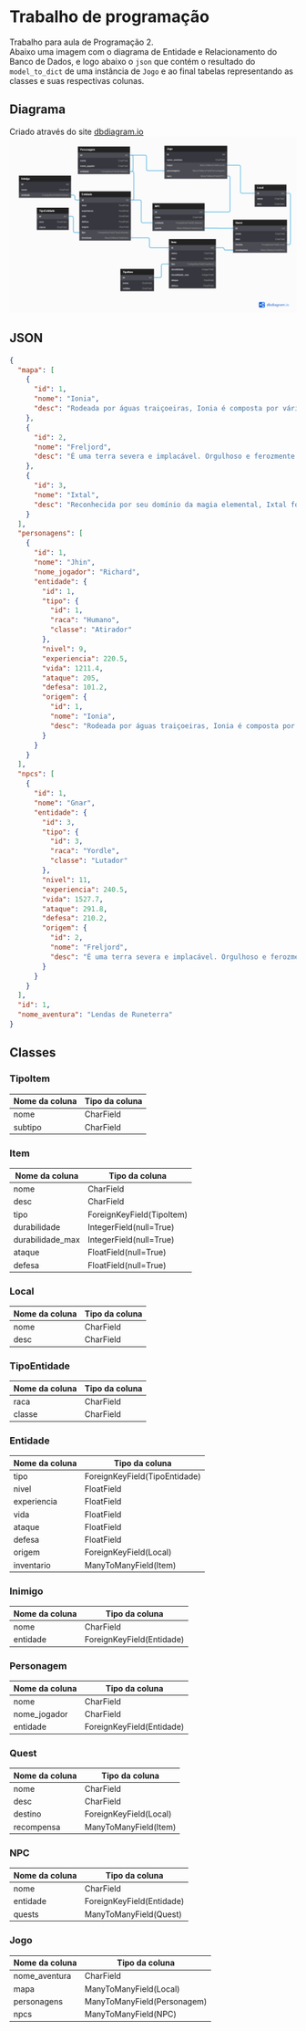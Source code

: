 # Trabalho de programação
Trabalho para aula de Programação 2. \
Abaixo uma imagem com o diagrama de Entidade e Relacionamento do Banco de Dados, e logo abaixo o `json` que contém o resultado do `model_to_dict` de uma instância de `Jogo` e ao final tabelas representando as classes e suas respectivas colunas.

## Diagrama
Criado através do site [dbdiagram.io](https://dbdiagram.io)
![Imagem do Diagrama Entidade Relacionamento](arquivos/diagrama.png)

## JSON

```json
{
  "mapa": [
    {
      "id": 1,
      "nome": "Ionia",
      "desc": "Rodeada por águas traiçoeiras, Ionia é composta por várias províncias aliadas dispersas ao longo do arquipélago gigantesco conhecido como as Primeiras Terras."
    },
    {
      "id": 2,
      "nome": "Freljord",
      "desc": "É uma terra severa e implacável. Orgulhoso e ferozmente independente, seu povo é composto de guerreiros natos, com uma forte cultura de saqueamento."
    },
    {
      "id": 3,
      "nome": "Ixtal",
      "desc": "Reconhecida por seu domínio da magia elemental, Ixtal foi uma das primeiras nações independentes que se uniram ao império shurimane."
    }
  ],
  "personagens": [
    {
      "id": 1,
      "nome": "Jhin",
      "nome_jogador": "Richard",
      "entidade": {
        "id": 1,
        "tipo": {
          "id": 1,
          "raca": "Humano",
          "classe": "Atirador"
        },
        "nivel": 9,
        "experiencia": 220.5,
        "vida": 1211.4,
        "ataque": 205,
        "defesa": 101.2,
        "origem": {
          "id": 1,
          "nome": "Ionia",
          "desc": "Rodeada por águas traiçoeiras, Ionia é composta por várias províncias aliadas dispersas ao longo do arquipélago gigantesco conhecido como as Primeiras Terras."
        }
      }
    }
  ],
  "npcs": [
    {
      "id": 1,
      "nome": "Gnar",
      "entidade": {
        "id": 3,
        "tipo": {
          "id": 3,
          "raca": "Yordle",
          "classe": "Lutador"
        },
        "nivel": 11,
        "experiencia": 240.5,
        "vida": 1527.7,
        "ataque": 291.8,
        "defesa": 210.2,
        "origem": {
          "id": 2,
          "nome": "Freljord",
          "desc": "É uma terra severa e implacável. Orgulhoso e ferozmente independente, seu povo é composto de guerreiros natos, com uma forte cultura de saqueamento."
        }
      }
    }
  ],
  "id": 1,
  "nome_aventura": "Lendas de Runeterra"
}
```

## Classes
### TipoItem
Nome da coluna | Tipo da coluna |
---------------|----------------|
nome           | CharField      |
subtipo        | CharField      |

### Item
Nome da coluna | Tipo da coluna |
---------------|----------------|
nome | CharField
desc | CharField
tipo | ForeignKeyField(TipoItem)
durabilidade | IntegerField(null=True)
durabilidade_max | IntegerField(null=True)
ataque | FloatField(null=True)
defesa | FloatField(null=True)

### Local
Nome da coluna | Tipo da coluna |
---------------|----------------|
nome | CharField
desc | CharField

### TipoEntidade
Nome da coluna | Tipo da coluna |
---------------|----------------|
raca | CharField
classe | CharField

### Entidade
Nome da coluna | Tipo da coluna |
---------------|----------------|
tipo | ForeignKeyField(TipoEntidade)
nivel | FloatField
experiencia | FloatField
vida | FloatField
ataque | FloatField
defesa | FloatField
origem | ForeignKeyField(Local)
inventario | ManyToManyField(Item)

### Inimigo
Nome da coluna | Tipo da coluna |
---------------|----------------|
nome | CharField
entidade | ForeignKeyField(Entidade)

### Personagem
Nome da coluna | Tipo da coluna |
---------------|----------------|
nome | CharField
nome_jogador | CharField
entidade | ForeignKeyField(Entidade)

### Quest
Nome da coluna | Tipo da coluna |
---------------|----------------|
nome | CharField
desc | CharField
destino | ForeignKeyField(Local)
recompensa | ManyToManyField(Item)

### NPC
Nome da coluna | Tipo da coluna |
---------------|----------------|
nome | CharField
entidade | ForeignKeyField(Entidade)
quests | ManyToManyField(Quest)

### Jogo
Nome da coluna | Tipo da coluna |
---------------|----------------|
nome_aventura | CharField
mapa | ManyToManyField(Local)
personagens | ManyToManyField(Personagem)
npcs | ManyToManyField(NPC)
